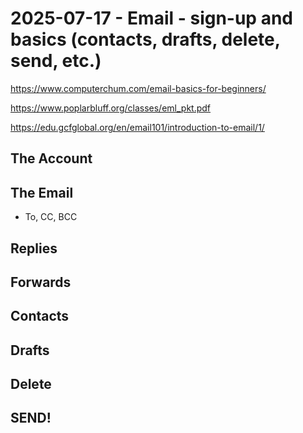 # 2025-07-17 - Email - sign-up and basics (contacts, drafts, delete, send, etc.)

https://www.computerchum.com/email-basics-for-beginners/

https://www.poplarbluff.org/classes/eml_pkt.pdf

https://edu.gcfglobal.org/en/email101/introduction-to-email/1/



## The Account

## The Email
- To, CC, BCC

## Replies

## Forwards

## Contacts

## Drafts

## Delete

## SEND!

